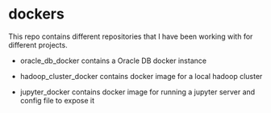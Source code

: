 # dockers

This repo contains different repositories that I have been working with for different projects.


* oracle_db_docker contains a Oracle DB docker instance

* hadoop_cluster_docker contains docker image for a local hadoop cluster

* jupyter_docker contains docker image for running a jupyter server and config file to expose it
